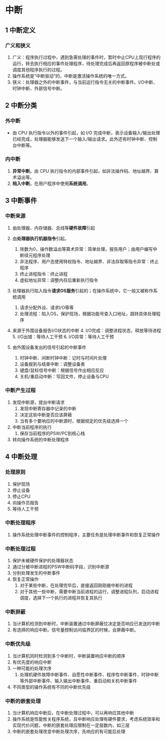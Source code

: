# 中断

## 1 中断定义

### 广义和狭义

1. 广义：程序执行过程中，遇到急需处理的事件时，暂时中止CPU上现行程序的运行，转去执行相应的事件处理程序，待处理完成后再返回原程序被中断处或调度其他程序执行的过程。
2. 操作系统是“中断驱动”的，中断是激活操作系统的唯一方式。
3. 狭义：处理器之外的中断事件，与当前运行指令无关的中断事件。I/O中断、时钟中断、外部信号中断。

## 2 中断分类

### **外中断**

* 由 CPU 执行指令以外的事件引起，如 I/O 完成中断，表示设备输入/输出处理已经完成，处理器能够发送下一个输入/输出请求。此外还有时钟中断、控制台中断等。

### **内中断**

1. **异常中断**。由 CPU 执行指令的内部事件引起，如非法操作码、地址越界、算术溢出等。
2. **陷入中断**。在用户程序中使用**系统调用**。


## 3 中断事件


### 中断来源
1. 由处理器、内存储器、总线等**硬件故障**引起
2. 由**处理器执行机器指令**引起。
   1. 除数为0，操作数溢出等算术异常：简单处理，报告用户；由用户编写中断续元程序处理
   2. 非法程序、用户态使用特权指令、地址越界、非法存取等指令异常：终止程序
   3. 终止进程指令：终止进程
   4. 虚拟地址异常：调整内存后重新执行指令
3. 处理器执行陷入指令**请求OS服务**引起的；在操作系统中，它一般又被称作系统调用
   1. 请求分配外设、请求I/O等等
   2. 处理流程：陷入OS，保护现场，根据功能号查入口地址，跳转具体处理程序

4. 来源于外围设备报告I/O状态的中断
    4. I/O完成：调整进程状态，释放等待进程
    5. I/O出错：等待人工干预
    6. I/O异常：等待人工干预

5. 由外围设备发出的信号引起的中断事件
   1. 时钟中断、间断时钟中断：记时与时间片处理
   2. 设备报到与结束中断：调整设备表
   3. 键盘/鼠标信号中断：根据信号作出相应反应
   4. 关机/重启动中断：写回文件，停止设备与CPU

### 中断产生过程


1. 发现中断源，提出中断请求
   1. 发现中断寄存器中记录的中断
   2. 决定这些中断是否应该屏蔽
   3. 当有多个要响应的中断源时，根据规定的优先级选择一个
2.  中断当前程序的执行
    1. 保存当前程序的PSW/PC到核心栈
3. 转向操作系统的中断处理程序

## 4 中断处理
### 处理原则

1. 保护现场
2. 停止设备
3. 停止CPU
4. 向操作员报告
5. 等待人工干预
### 中断处理程序

1. 操作系统处理中断事件的控制程序，主要任务是处理中断事件和恢复正常操作

### 中断处理过程

1. 保护未被硬件保护的处理器状态
2. 通过分被中断进程的PSW中断码字段，识别中断源
3. 分别处理发生的中断事件
4. 恢复正常操作
    1. 对于某些中断，在处理完毕后，直接返回刚刚被中断的进程
    2. 对于其他一些中断，需要中断当前进程的运行，调整进程队列，启动进程调度，选择下一个执行的进程并恢复其执行

### 中断屏蔽

1. 当计算机检测到中断时，中断装置通过中断屏蔽位决定是否响应已发送的中断
2. 有选择的响应中断。信号量控制访问临界区的时候，会屏蔽中断。

### 中断优先级

1. 当计算机同时检测到多个中断时，中断装置响应中断的顺序
2. 有优先度的响应中断
3. 一种可能的处理次序
    1. 处理机硬件故障中断事件、自愿性中断事件、程序性中断事件、时钟中断等外部中断事件、输入输出中断事件、重启动和关机中断事件
4. 不同类型的操作系统有不同的中断优先级

### 中断的嵌套处理

1. 当计算机响应中断后，在中断处理过程中，可以再响应其他中断
2. 操作系统是性能攸关程序系统，且中断响应处理有硬件要求，考虑系统效率和实现代价问题，中断的嵌套处理应限制在一定层数内，如三层
3. 中断的嵌套处理改变中断处理次序，先响应的有可能后处理
